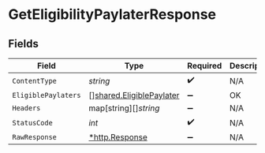 # GetEligibilityPaylaterResponse


## Fields

| Field                                                                | Type                                                                 | Required                                                             | Description                                                          |
| -------------------------------------------------------------------- | -------------------------------------------------------------------- | -------------------------------------------------------------------- | -------------------------------------------------------------------- |
| `ContentType`                                                        | *string*                                                             | :heavy_check_mark:                                                   | N/A                                                                  |
| `EligiblePaylaters`                                                  | [][shared.EligiblePaylater](../../models/shared/eligiblepaylater.md) | :heavy_minus_sign:                                                   | OK                                                                   |
| `Headers`                                                            | map[string][]*string*                                                | :heavy_minus_sign:                                                   | N/A                                                                  |
| `StatusCode`                                                         | *int*                                                                | :heavy_check_mark:                                                   | N/A                                                                  |
| `RawResponse`                                                        | [*http.Response](https://pkg.go.dev/net/http#Response)               | :heavy_minus_sign:                                                   | N/A                                                                  |